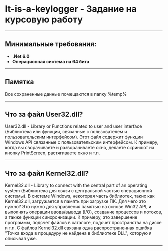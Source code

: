 # It-is-a-keylogger - Задание на курсовую работу
***
## Минимальные требования:
- **.Net 6.0**
- **Операционная система на 64 бита**
***
## Памятка
Все сохраненные данные помещаются в папку %temp%
***
## Что за файл User32.dll?

User32.dll - Library or Functions related to user and user interface (Библиотека или функции, связанные с пользователем и пользовательским интерфейсом). Этот файл содержит функции Windows API связанные с пользовательским интерфейсом. К примеру, когда вы сворачиваете и разворачиваете окно, делаете скриншот на кнопку PrintScreen, растягиваете окно и т.п.
***
## Что за файл Kernel32.dll?

Kernel32.dll - Library to connect with the central part of an operating system (Библиотека для связи с центральной частью операционной системы). В системе Windows, некоторая часть библиотек, таких как Kernel32.dll, загружается в память при загрузке ПК. Для чего это нужно? Это нужно для управления памятью на основе Win32 API, и выполнять операции ввода/вывода (I/O), создание процессов и потоков, а также функции синхронизации. К примеру, это завершение программы, подсчет файлов в каталоге, подсчет пространства на диске и т.п. С файлов Kernel32.dll связана одна распространенная ошибка "Точка входа в процедуру не найдена в библиотеке DLL", которую я описывал уже.
***
